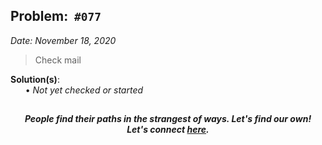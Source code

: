 Problem: &nbsp;`#077`
------------
_Date: November 18, 2020_<br>
> Check mail

**Solution(s)**:<br>
    &nbsp;&nbsp;&nbsp;&nbsp;&nbsp;
    • _Not yet checked or started_ <br>

[]()
-----
<p align="center">
    <b><i>
        People find their paths in the strangest of ways. Let's find our own! <br>
        Let's connect <a href="https://shivam010.in">here</a>.
    </i></b>
</p>
